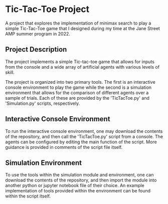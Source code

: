 # Tic-Tac-Toe Project

A project that explores the implementation of minimax search to play a simple Tic-Tac-Toe game that I designed during my time at the Jane Street AMP summer program in 2022. 

## Project Description

The project implements a simple Tic-tac-toe game that allows for inputs from the console and a wide array of artificial agents with various levels of skill.

The project is organized into two primary tools. The first is an interactive console environment to play the game while the second is a simulation environment that allows for the comparison of different agents over a sample of trials. Each of these are provided by the 'TicTacToe.py' and 'Simulation.py' scripts, respectively.

## Interactive Console Environment

To run the interactive console environment, one may download the contents of the repository, and then call the 'TicTacToe.py' script from a console. The agents can be configured by editing the main function of the script. More guidance is provided in comments of the script file itself.

## Simulation Environment

To use the tools within the simulation module and environment, one can download the contents of the repository, and then import the module into another python or jupyter notebook file of their choice. An example implementation of tools provided within the environment can be found within the script itself.
